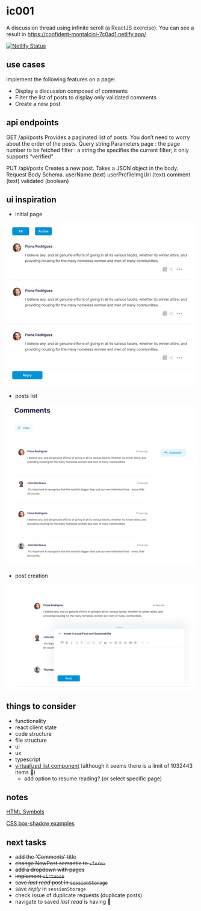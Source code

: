 # ic001

A discussion thread using infinite scroll (a ReactJS exercise).
You can see a result in https://confident-montalcini-7c0ad1.netlify.app/

[![Netlify Status](https://api.netlify.com/api/v1/badges/fbc25464-343b-498e-932a-e96defdd43cc/deploy-status)](https://app.netlify.com/sites/confident-montalcini-7c0ad1/deploys)

## use cases

implement the following features on a page:

- Display a discussion composed of comments
- Filter the list of posts to display only validated comments
- Create a new post

## api endpoints

GET
/api/posts
Provides a paginated list of posts. You don’t need to worry about the order of the posts.
Query string Parameters
page : the page number to be fetched
filter : a string the specifies the current filter; it only supports “verified”

PUT
/api/posts
Creates a new post. Takes a JSON object in the body.
Request Body Schema.
userName (text)
userProfileImgUrl (text)
comment (text)
validated (boolean)

## ui inspiration

- initial page

![page](/ui/page.jpg)

- posts list

![posts list](/ui/posts-list.jpg)

- post creation

![post creations](/ui/post-create.jpg)

## things to consider

- functionality
- react client state
- code structure
- file structure
- ui
- ux
- typescript
- [virtualized list component](https://virtuoso.dev/) (although it seems there is a limit of 1032443 items 🤔)
  - add option to resume reading? (or select specific page)

## notes

[HTML Symbols](https://www.toptal.com/designers/htmlarrows/)

[CSS box-shadow examples](https://getcssscan.com/css-box-shadow-examples)

## next tasks

- ~~add the 'Comments' title~~
- ~~change NewPost semantic to `<form>`~~
- ~~add a dropdown with pages~~
- ~~implement `virtuoso`~~
- ~~save _last read_ post in `sessionStorage`~~
- save _reply_ in `sessionStorage`
- check issue of duplicate requests (duplicate posts)
- navigate to saved _last read_ is having 🐛
